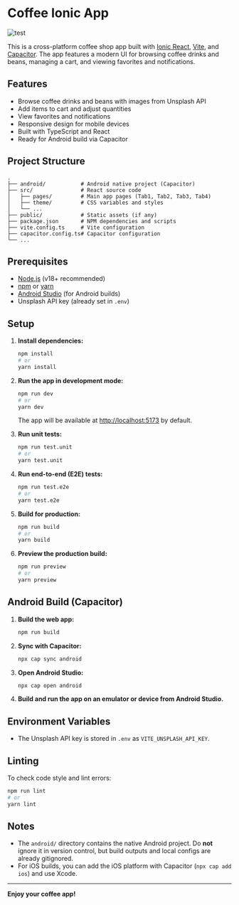 # Coffee Ionic App

![test](https://github.com/user-attachments/assets/428ef57a-d36e-45bf-aab5-64a6dc5fffca)

This is a cross-platform coffee shop app built with [Ionic React](https://ionicframework.com/docs/react), [Vite](https://vitejs.dev/), and [Capacitor](https://capacitorjs.com/). The app features a modern UI for browsing coffee drinks and beans, managing a cart, and viewing favorites and notifications.

## Features

- Browse coffee drinks and beans with images from Unsplash API
- Add items to cart and adjust quantities
- View favorites and notifications
- Responsive design for mobile devices
- Built with TypeScript and React
- Ready for Android build via Capacitor

## Project Structure

```
.
├── android/           # Android native project (Capacitor)
├── src/               # React source code
│   ├── pages/         # Main app pages (Tab1, Tab2, Tab3, Tab4)
│   ├── theme/         # CSS variables and styles
│   └── ...
├── public/            # Static assets (if any)
├── package.json       # NPM dependencies and scripts
├── vite.config.ts     # Vite configuration
├── capacitor.config.ts# Capacitor configuration
└── ...
```

## Prerequisites

- [Node.js](https://nodejs.org/) (v18+ recommended)
- [npm](https://www.npmjs.com/) or [yarn](https://yarnpkg.com/)
- [Android Studio](https://developer.android.com/studio) (for Android builds)
- Unsplash API key (already set in `.env`)

## Setup

1. **Install dependencies:**

   ```bash
   npm install
   # or
   yarn install
   ```

2. **Run the app in development mode:**

   ```bash
   npm run dev
   # or
   yarn dev
   ```

   The app will be available at [http://localhost:5173](http://localhost:5173) by default.

3. **Run unit tests:**

   ```bash
   npm run test.unit
   # or
   yarn test.unit
   ```

4. **Run end-to-end (E2E) tests:**

   ```bash
   npm run test.e2e
   # or
   yarn test.e2e
   ```

5. **Build for production:**

   ```bash
   npm run build
   # or
   yarn build
   ```

6. **Preview the production build:**
   ```bash
   npm run preview
   # or
   yarn preview
   ```

## Android Build (Capacitor)

1. **Build the web app:**

   ```bash
   npm run build
   ```

2. **Sync with Capacitor:**

   ```bash
   npx cap sync android
   ```

3. **Open Android Studio:**

   ```bash
   npx cap open android
   ```

4. **Build and run the app on an emulator or device from Android Studio.**

## Environment Variables

- The Unsplash API key is stored in `.env` as `VITE_UNSPLASH_API_KEY`.

## Linting

To check code style and lint errors:

```bash
npm run lint
# or
yarn lint
```

## Notes

- The `android/` directory contains the native Android project. Do **not** ignore it in version control, but build outputs and local configs are already gitignored.
- For iOS builds, you can add the iOS platform with Capacitor (`npx cap add ios`) and use Xcode.

---

**Enjoy your coffee app!**
